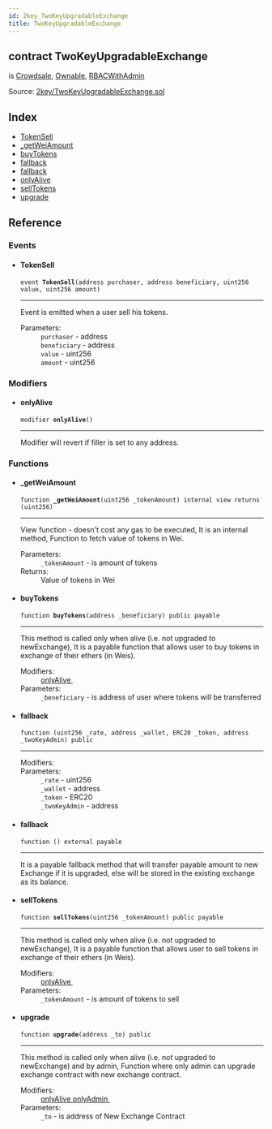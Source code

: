 ```yaml
---
id: 2key_TwoKeyUpgradableExchange
title: TwoKeyUpgradableExchange
---
```


<div class="contract-doc"><div class="contract"><h2 class="contract-header"><span class="contract-kind">contract</span> TwoKeyUpgradableExchange</h2><p class="base-contracts"><span>is</span> <a href="openzeppelin-solidity_contracts_crowdsale_Crowdsale.html">Crowdsale</a><span>, </span><a href="openzeppelin-solidity_contracts_ownership_Ownable.html">Ownable</a><span>, </span><a href="2key_RBACWithAdmin.html">RBACWithAdmin</a></p><div class="source">Source: <a href="git+https://github.com/2keynet/web3-alpha/blob/v0.0.1/contracts/2key/TwoKeyUpgradableExchange.sol" target="_blank">2key/TwoKeyUpgradableExchange.sol</a></div></div><div class="index"><h2>Index</h2><ul><li><a href="2key_TwoKeyUpgradableExchange.html#TokenSell">TokenSell</a></li><li><a href="2key_TwoKeyUpgradableExchange.html#_getWeiAmount">_getWeiAmount</a></li><li><a href="2key_TwoKeyUpgradableExchange.html#buyTokens">buyTokens</a></li><li><a href="2key_TwoKeyUpgradableExchange.html#">fallback</a></li><li><a href="2key_TwoKeyUpgradableExchange.html#">fallback</a></li><li><a href="2key_TwoKeyUpgradableExchange.html#onlyAlive">onlyAlive</a></li><li><a href="2key_TwoKeyUpgradableExchange.html#sellTokens">sellTokens</a></li><li><a href="2key_TwoKeyUpgradableExchange.html#upgrade">upgrade</a></li></ul></div><div class="reference"><h2>Reference</h2><div class="events"><h3>Events</h3><ul><li><div class="item event"><span id="TokenSell" class="anchor-marker"></span><h4 class="name">TokenSell</h4><div class="body"><code class="signature">event <strong>TokenSell</strong><span>(address purchaser, address beneficiary, uint256 value, uint256 amount) </span></code><hr/><div class="description"><p>Event is emitted when a user sell his tokens.</p></div><dl><dt><span class="label-parameters">Parameters:</span></dt><dd><div><code>purchaser</code> - address</div><div><code>beneficiary</code> - address</div><div><code>value</code> - uint256</div><div><code>amount</code> - uint256</div></dd></dl></div></div></li></ul></div><div class="modifiers"><h3>Modifiers</h3><ul><li><div class="item modifier"><span id="onlyAlive" class="anchor-marker"></span><h4 class="name">onlyAlive</h4><div class="body"><code class="signature">modifier <strong>onlyAlive</strong><span>() </span></code><hr/><div class="description"><p>Modifier will revert if filler is set to any address.</p></div></div></div></li></ul></div><div class="functions"><h3>Functions</h3><ul><li><div class="item function"><span id="_getWeiAmount" class="anchor-marker"></span><h4 class="name">_getWeiAmount</h4><div class="body"><code class="signature">function <strong>_getWeiAmount</strong><span>(uint256 _tokenAmount) </span><span>internal </span><span>view </span><span>returns  (uint256) </span></code><hr/><div class="description"><p>View function - doesn&#x27;t cost any gas to be executed, It is an internal method, Function to fetch value of tokens in Wei.</p></div><dl><dt><span class="label-parameters">Parameters:</span></dt><dd><div><code>_tokenAmount</code> - is amount of tokens</div></dd><dt><span class="label-return">Returns:</span></dt><dd>Value of tokens in Wei</dd></dl></div></div></li><li><div class="item function"><span id="buyTokens" class="anchor-marker"></span><h4 class="name">buyTokens</h4><div class="body"><code class="signature">function <strong>buyTokens</strong><span>(address _beneficiary) </span><span>public </span><span>payable </span></code><hr/><div class="description"><p>This method is called only when alive (i.e. not upgraded to newExchange), It is a payable function that allows user to buy tokens in exchange of their ethers (in Weis).</p></div><dl><dt><span class="label-modifiers">Modifiers:</span></dt><dd><a href="2key_TwoKeyUpgradableExchange.html#onlyAlive">onlyAlive </a></dd><dt><span class="label-parameters">Parameters:</span></dt><dd><div><code>_beneficiary</code> - is address of user where tokens will be transferred</div></dd></dl></div></div></li><li><div class="item function"><span id="fallback" class="anchor-marker"></span><h4 class="name">fallback</h4><div class="body"><code class="signature">function <strong></strong><span>(uint256 _rate, address _wallet, ERC20 _token, address _twoKeyAdmin) </span><span>public </span></code><hr/><dl><dt><span class="label-modifiers">Modifiers:</span></dt><dd></dd><dt><span class="label-parameters">Parameters:</span></dt><dd><div><code>_rate</code> - uint256</div><div><code>_wallet</code> - address</div><div><code>_token</code> - ERC20</div><div><code>_twoKeyAdmin</code> - address</div></dd></dl></div></div></li><li><div class="item function"><span id="fallback" class="anchor-marker"></span><h4 class="name">fallback</h4><div class="body"><code class="signature">function <strong></strong><span>() </span><span>external </span><span>payable </span></code><hr/><div class="description"><p>It is a payable fallback method that will transfer payable amount to new Exchange if it is upgraded, else will be stored in the existing exchange as its balance.</p></div></div></div></li><li><div class="item function"><span id="sellTokens" class="anchor-marker"></span><h4 class="name">sellTokens</h4><div class="body"><code class="signature">function <strong>sellTokens</strong><span>(uint256 _tokenAmount) </span><span>public </span><span>payable </span></code><hr/><div class="description"><p>This method is called only when alive (i.e. not upgraded to newExchange), It is a payable function that allows user to sell tokens in exchange of their ethers (in Weis).</p></div><dl><dt><span class="label-modifiers">Modifiers:</span></dt><dd><a href="2key_TwoKeyUpgradableExchange.html#onlyAlive">onlyAlive </a></dd><dt><span class="label-parameters">Parameters:</span></dt><dd><div><code>_tokenAmount</code> - is amount of tokens to sell</div></dd></dl></div></div></li><li><div class="item function"><span id="upgrade" class="anchor-marker"></span><h4 class="name">upgrade</h4><div class="body"><code class="signature">function <strong>upgrade</strong><span>(address _to) </span><span>public </span></code><hr/><div class="description"><p>This method is called only when alive (i.e. not upgraded to newExchange) and by admin, Function where only admin can upgrade exchange contract with new exchange contract.</p></div><dl><dt><span class="label-modifiers">Modifiers:</span></dt><dd><a href="2key_TwoKeyUpgradableExchange.html#onlyAlive">onlyAlive </a><a href="2key_RBACWithAdmin.html#onlyAdmin">onlyAdmin </a></dd><dt><span class="label-parameters">Parameters:</span></dt><dd><div><code>_to</code> - is address of New Exchange Contract</div></dd></dl></div></div></li></ul></div></div></div>
